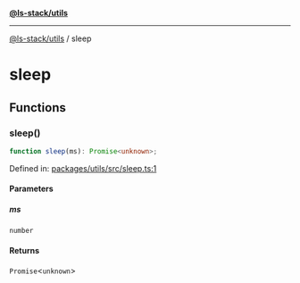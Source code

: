 [**@ls-stack/utils**](README.md)

***

[@ls-stack/utils](modules.md) / sleep

# sleep

## Functions

### sleep()

```ts
function sleep(ms): Promise<unknown>;
```

Defined in: [packages/utils/src/sleep.ts:1](https://github.com/lucasols/utils/blob/main/packages/utils/src/sleep.ts#L1)

#### Parameters

##### ms

`number`

#### Returns

`Promise`\<`unknown`\>
